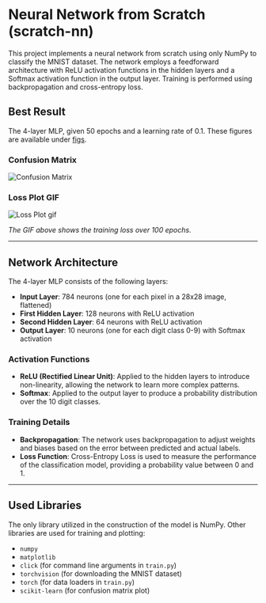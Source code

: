 # Neural Network from Scratch (scratch-nn)

This project implements a neural network from scratch using only NumPy to classify the MNIST dataset. The network employs a feedforward architecture with ReLU activation functions in the hidden layers and a Softmax activation function in the output layer. Training is performed using backpropagation and cross-entropy loss.

## Best Result
The 4-layer MLP, given 50 epochs and a learning rate of 0.1. These figures are available under [figs](scratch-nn/figs/4_layers/).

### Confusion Matrix
![Confusion Matrix](https://github.com/IsaiahHarvi/scratch-nn/blob/main/scratch-nn/figs/4_layers/best_50e/ConfusionMatrix.png)

### Loss Plot GIF
![Loss Plot gif](https://github.com/IsaiahHarvi/scratch-nn/blob/main/scratch-nn/figs/4_layers/training_loss.gif)

*The GIF above shows the training loss over 100 epochs.*

---

## Network Architecture

The 4-layer MLP consists of the following layers:

- **Input Layer**: 784 neurons (one for each pixel in a 28x28 image, flattened)
- **First Hidden Layer**: 128 neurons with ReLU activation
- **Second Hidden Layer**: 64 neurons with ReLU activation
- **Output Layer**: 10 neurons (one for each digit class 0-9) with Softmax activation

### Activation Functions

- **ReLU (Rectified Linear Unit)**: Applied to the hidden layers to introduce non-linearity, allowing the network to learn more complex patterns.
- **Softmax**: Applied to the output layer to produce a probability distribution over the 10 digit classes.

### Training Details

- **Backpropagation**: The network uses backpropagation to adjust weights and biases based on the error between predicted and actual labels.
- **Loss Function**: Cross-Entropy Loss is used to measure the performance of the classification model, providing a probability value between 0 and 1.

---

## Used Libraries

The only library utilized in the construction of the model is NumPy. Other libraries are used for training and plotting:
- `numpy`
- `matplotlib`
- `click` (for command line arguments in `train.py`)
- `torchvision` (for downloading the MNIST dataset)
- `torch` (for data loaders in `train.py`)
- `scikit-learn` (for confusion matrix plot)

